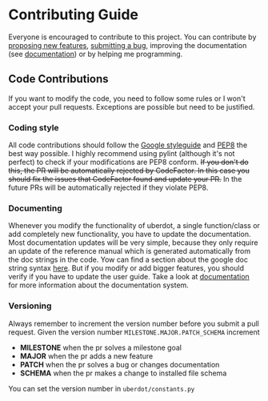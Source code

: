# Contributing Guide

Everyone is encouraged to contribute to this project. You can contribute by
[proposing new features](https://github.com/schuerik/uberdot/issues/new?assignees=&labels=enhancement&template=feature_request.md&title=),
[submitting a bug](https://github.com/schuerik/uberdot/issues/new?assignees=&labels=bug&template=bug_report.md&title=),
improving the documentation (see [documentation](https://schuerik.github.io/uberdot/developers/documentation.html))
or by helping me programming.



## Code Contributions

If you want to modify the code, you need to follow some rules or I won't accept
your pull requests. Exceptions are possible but need to be justified.


### Coding style

All code contributions should follow the [Google styleguide](https://github.com/google/styleguide/blob/gh-pages/pyguide.md) and
[PEP8](https://www.python.org/dev/peps/pep-0008/) the best way possible. I highly recommend using pylint (although it's not
perfect) to check if your modifications are PEP8 conform. ~~If you don't do this, the PR will be automatically rejected by
CodeFactor. In this case you should fix the issues that CodeFactor found and update your PR.~~
In the future PRs will be automatically rejected if they violate PEP8.


### Documenting

Whenever you modify the functionality of uberdot, a single function/class or add completely new functionality, you have to
update the documentation. Most documentation updates will be very simple, because they only require an update of the reference
manual which is generated automatically from the doc strings in the code. Yow can find a section about the google doc string syntax
[here](https://github.com/google/styleguide/blob/gh-pages/pyguide.md#38-comments-and-docstrings). But if you
modify or add bigger features, you should verify if you have to update the user guide. Take a look at
[documentation](https://schuerik.github.io/uberdot/developers/documentation.html) for more information about the
documentation system.


### Versioning

Always remember to increment the version number before you submit a pull
request. Given the version number ``MILESTONE.MAJOR.PATCH_SCHEMA`` increment

- **MILESTONE** when the pr solves a milestone goal
- **MAJOR** when the pr adds a new feature
- **PATCH** when the pr solves a bug or changes documentation
- **SCHEMA** when the pr makes a change to installed file schema

You can set the version number in ``uberdot/constants.py``
